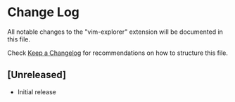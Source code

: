 # Change Log

All notable changes to the "vim-explorer" extension will be documented in this file.

Check [Keep a Changelog](http://keepachangelog.com/) for recommendations on how to structure this file.

## [Unreleased]

- Initial release